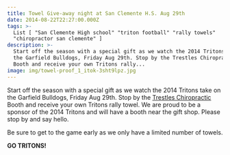 ```yaml
---
title: Towel Give-away night at San Clemente H.S. Aug 29th
date: 2014-08-22T22:27:00.000Z
tags: >-
  List [ "San Clemente High school" "triton football" "rally towels"
  "chiropractor san clemente" ]
description: >-
  Start off the season with a special gift as we watch the 2014 Tritons take on
  the Garfield Bulldogs, Friday Aug 29th. Stop by the Trestles Chiropractic
  Booth and receive your own Tritons rally...
image: img/towel-proof_1_itok-3sht9lpz.jpg
---
```

Start off the season with a special gift as we watch the 2014 Tritons take on the Garfield Bulldogs, Friday Aug 29th. Stop by the[](<>) [Trestles Chiropractic](../why-structural-chiropractic.html "Structural Shift") Booth and receive your own Tritons rally towel. We are proud to be a sponsor of the 2014 Tritons and will have a booth near the gift shop. Please stop by and say hello.

Be sure to get to the game early as we only have a limited number of towels.

**GO TRITONS!**